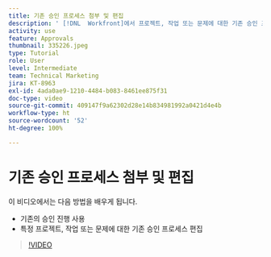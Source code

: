 ```yaml
---
title: 기존 승인 프로세스 첨부 및 편집
description: ' [!DNL  Workfront]에서 프로젝트, 작업 또는 문제에 대한 기존 승인 프로세스를 사용하고 편집하는 방법에 대해 알아봅니다.'
activity: use
feature: Approvals
thumbnail: 335226.jpeg
type: Tutorial
role: User
level: Intermediate
team: Technical Marketing
jira: KT-8963
exl-id: 4ada0ae9-1210-4484-b083-8461ee875f31
doc-type: video
source-git-commit: 409147f9a62302d28e14b834981992a0421d4e4b
workflow-type: ht
source-wordcount: '52'
ht-degree: 100%

---
```


# 기존 승인 프로세스 첨부 및 편집

이 비디오에서는 다음 방법을 배우게 됩니다.

* 기존의 승인 진행 사용
* 특정 프로젝트, 작업 또는 문제에 대한 기존 승인 프로세스 편집

>[!VIDEO](https://video.tv.adobe.com/v/335226/?quality=12&learn=on)

<!---
learn more URLS
--->
